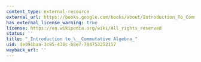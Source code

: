 ```yaml
---
content_type: external-resource
external_url: https://books.google.com/books/about/Introduction_To_Commutative_Algebra.html?id=HOASFid4x18C
has_external_license_warning: true
license: https://en.wikipedia.org/wiki/All_rights_reserved
status: ''
title: "_Introduction to_\__Commutative Algebra_"
uid: de391baa-3c95-438c-b8e7-784753252157
wayback_url: ''
---
```

